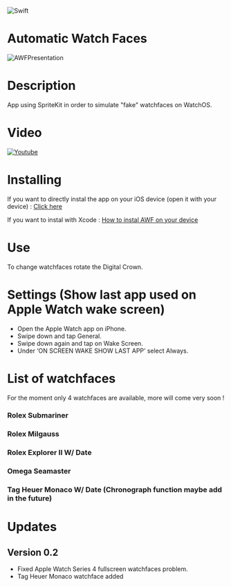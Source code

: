 ![Swift](https://img.shields.io/badge/language-Swift-orange.svg)

# Automatic Watch Faces
![AWFPresentation](https://i.ibb.co/qxrVfJM/AWFPresentation.png)

# Description
App using SpriteKit in order to simulate "fake" watchfaces on WatchOS.

# Video
[![Youtube](https://img.youtube.com/vi/7xBnmWHpVA0/0.jpg)](https://www.youtube.com/watch?v=7xBnmWHpVA0)

# Installing
If you want to directly instal the app on your iOS device (open it with your device) :
[Click here](http://www.guilliersylvain.raidghost.com/AWF/)

If you want to instal with Xcode :
[How to instal AWF on your device](https://www.twilio.com/blog/2018/07/how-to-test-your-ios-application-on-a-real-device.html)

# Use
To change watchfaces rotate the Digital Crown.

# Settings (Show last app used on Apple Watch wake screen)
- Open the Apple Watch app on iPhone.
- Swipe down and tap General.
- Swipe down again and tap on Wake Screen.
- Under ‘ON SCREEN WAKE SHOW LAST APP’ select Always.

# List of watchfaces
For the moment only 4 watchfaces are available, more will come very soon !

### Rolex Submariner
### Rolex Milgauss
### Rolex Explorer II W/ Date
### Omega Seamaster
### Tag Heuer Monaco W/ Date (Chronograph function maybe add in the future)

# Updates

## Version 0.2
- Fixed Apple Watch Series 4 fullscreen watchfaces problem.
- Tag Heuer Monaco watchface added
